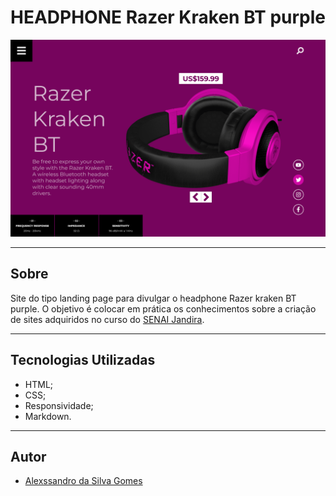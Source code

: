 # HEADPHONE Razer Kraken BT purple

![](./img/screenshot.png)

---

## Sobre
Site do tipo landing page para divulgar o headphone Razer kraken BT purple.
O objetivo é colocar em prática os conhecimentos sobre a criação de sites adquiridos no curso do [SENAI Jandira](https://jandira.sp.senai.br/).

---

## Tecnologias Utilizadas
- HTML;
- CSS;
- Responsividade;
- Markdown.

---

## Autor
- [Alexssandro da Silva Gomes](https://github.com/AlexssandroSilvaGomes)
